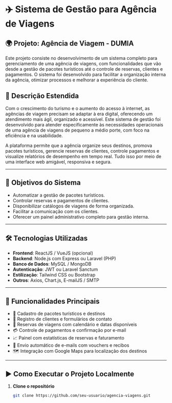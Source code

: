 # ✈️ Sistema de Gestão para Agência de Viagens

## 🌍 Projeto: Agência de Viagem - DUMIA

Este projeto consiste no desenvolvimento de um sistema completo para gerenciamento de uma agência de viagens, com funcionalidades que vão desde a gestão de pacotes turísticos até o controle de reservas, clientes e pagamentos. O sistema foi desenvolvido para facilitar a organização interna da agência, otimizar processos e melhorar a experiência do cliente.



## 📖 Descrição Estendida

Com o crescimento do turismo e o aumento do acesso à internet, as agências de viagem precisam se adaptar à era digital, oferecendo um atendimento mais ágil, organizado e acessível. Este sistema de gestão foi desenvolvido para atender especificamente às necessidades operacionais de uma agência de viagens de pequeno a médio porte, com foco na eficiência e na usabilidade.

A plataforma permite que a agência organize seus destinos, promova pacotes turísticos, gerencie reservas de clientes, controle pagamentos e visualize relatórios de desempenho em tempo real. Tudo isso por meio de uma interface web amigável, responsiva e segura.

---

## 🎯 Objetivos do Sistema

- Automatizar a gestão de pacotes turísticos.
- Controlar reservas e pagamentos de clientes.
- Disponibilizar catálogos de viagens de forma organizada.
- Facilitar a comunicação com os clientes.
- Oferecer um painel administrativo completo para gestão interna.

---

## 🛠️ Tecnologias Utilizadas

- **Frontend**: ReactJS / VueJS (opcional)
- **Backend**: Node.js com Express ou Laravel (PHP)
- **Banco de Dados**: MySQL / MongoDB
- **Autenticação**: JWT ou Laravel Sanctum
- **Estilização**: Tailwind CSS ou Bootstrap
- **Outros**: Axios, Chart.js, E-mailJS / SMTP

---

## 🧰 Funcionalidades Principais

- 🧳 Cadastro de pacotes turísticos e destinos
- 👤 Registro de clientes e formulários de contato
- 📆 Reservas de viagens com calendário e datas disponíveis
- 💳 Controle de pagamentos e confirmação por e-mail
- 📈 Painel com estatísticas de reservas e faturamento
- 📨 Envio automático de e-mails com vouchers e recibos
- 🗺️ Integração com Google Maps para localização dos destinos

---

## ▶️ Como Executar o Projeto Localmente

1. **Clone o repositório**
   ```bash
   git clone https://github.com/seu-usuario/agencia-viagens.git
